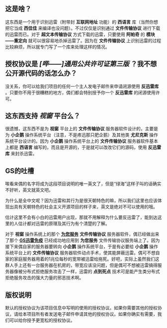 ## 这是啥？ ##

这东西是一个用于识别迅雷（附带封 **互联网地址** 功能）的 **西语言** 库（当然你想把它当成 **西佳佳** 来编译也没问题）。不过仅仅是识别通过 **文件传输协议** 进行下载的迅雷而已。对于 **超文本传输协议** 方式下载的迅雷，只要使用 **阿帕奇** 的 **模块——重定向** 就可以很容易地杀掉迅雷了。因为在 **文件传输协议** 上识别迅雷的过程比较麻烦，所以就专门写了一个库来处理这样的情况。

## 授权协议是 _[哔——]通用公共许可证第三版_ ？我不想公开源代码的话怎么办？ ##

没关系，你可以给我们项目的任何一个主人发电子邮件来申请闭源使用 **反迅雷库** 。只要你不用于很糟糕的地方，偶们都会特别授予你一个 **反迅雷库** 的闭源使用许可。

## 这东西支持 _视窗_ 平台么？ ##

很遗憾，这东西不是为 **视窗** 平台上的 **文件传输协议** 服务器软件设计的，主要是为 **小企鹅** 操作系统平台（注意，不是疼迅那只肥企鹅）及其他类 **尤尼克斯** 操作系统平台设计的。因为 **小企鹅** 操作系统平台上的 **文件传输协议** 服务器软件基本上都是 **西语言** 编写的，而且是开源的，于是就可以改改它们的源码，使用 **反迅雷库** 来封杀迅雷。

## GS的吐槽 ##

唉看来偶的名字将成为这段项目说明的唯一英文了，但是“绿海”这样子叫的话确实不好听，英文就英文吧。

为什么是全中文呢？因为迅雷和其行为是很天朝特色的嘛，所以我们这里也应该体现出具有天朝特色的社会主义开源项目的样子来，英文是绝对不可以使用的哦。

估计这里不会有小白的迅雷用户出现，那就不用解释为什么要反迅雷了，能到达这里的人估计都对迅雷的原理及其行为有个清楚的了解。

对于 **视窗** 操作系统上的那个 **[为您服务](http://www.serv-u.com/)** **文件传输协议** 服务器软件，偶已经做出来了那个 **[GS迅雷免疫](http://www.gsea.com.cn/gs/fanxunlei/serv-u.html)** 已经成功地应用到 **为您服务** 文件传输协议服务端上了。因为接下来偶自家的服务器要转向 **小企鹅** 操作系统平台，于是有必要给 **小企鹅** 操作系统平台上的 **文件传输协议** 服务器软件动点手术，使其能屏蔽迅雷。偶可不想自家的家庭服务器用着的1兆位每秒的宽带被迅雷给拖死。好吧，实际上虽然我们这群人手上还有一台服务器在机房的，带宽应该没问题，但是偶可不想被迅雷搞得服务器像被分布式拒绝服务攻击了一样，迅雷的 **点到死点** 技术可是能产生类分布式拒绝服务攻击的强大力量的邪恶技术啊。

## 版权说明 ##

默认的授权协议为该项目信息中写明的使用的授权协议。如果你需要其他的授权协议，请给本项目所有者发送电子邮件申请其他的授权协议。如果你确实有需要，我们可以给你授予更宽松的授权协议。